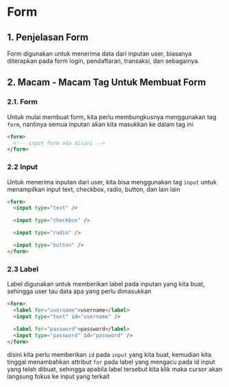 # Form

## 1. Penjelasan Form

Form digunakan untuk menerima data dari inputan user, biasanya diterapkan pada form login, pendaftaran, transaksi, dan sebagainya.

## 2. Macam - Macam Tag Untuk Membuat Form

### 2.1. Form

Untuk mulai membuat form, kita perlu membungkusnya menggunakan tag `form`, nantinya semua inputan akan kita masukkan ke dalam tag ini

```html
<form>
  <!-- input form ada disini -->
</form>
```

### 2.2 Input

Untuk menerima inputan dari user, kita bisa menggunakan tag `input` untuk menampilkan input text, checkbox, radio, button, dan lain lain

```html
<form>
  <input type="text" />

  <input type="checkbox" />

  <input type="radio" />

  <input type="button" />
</form>
```

### 2.3 Label

Label digunakan untuk memberikan label pada inputan yang kita buat, sehingga user tau data apa yang perlu dimasukkan

```html
<form>
  <label for="username">username</label>
  <input type="text" id="username" />

  <label for="password">password</label>
  <input type="password" id="password" />
</form>
```

disini kita perlu memberikan `id` pada `input` yang kita buat, kemudian kita tinggal menambahkan attribut `for` pada label yang mengacu pada id input yang telah dibuat, sehingga apabila label tersebut kita klik maka cursor akan langsung fokus ke input yang terkait
